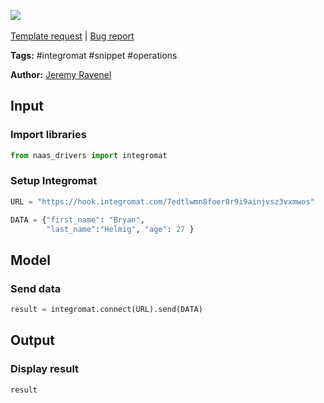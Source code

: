 <a href="https://app.naas.ai/user-redirect/naas/downloader?url=https://raw.githubusercontent.com/jupyter-naas/awesome-notebooks/master/Integromat/Integromat_Trigger_workflow.ipynb" target="_parent"><img src="https://naasai-public.s3.eu-west-3.amazonaws.com/open_in_naas.svg"/></a><br><br><a href="https://github.com/jupyter-naas/awesome-notebooks/issues/new?assignees=&labels=&template=template-request.md&title=Tool+-+Action+of+the+notebook+">Template request</a> | <a href="https://github.com/jupyter-naas/awesome-notebooks/issues/new?assignees=&labels=bug&template=bug_report.md&title=Integromat+-+Trigger+workflow:+Error+short+description">Bug report</a>

**Tags:** #integromat #snippet #operations

**Author:** [Jeremy Ravenel](https://www.linkedin.com/in/ACoAAAJHE7sB5OxuKHuzguZ9L6lfDHqw--cdnJg/)

## Input

### Import libraries


```python
from naas_drivers import integromat
```

### Setup Integromat


```python
URL = "https://hook.integromat.com/7edtlwmn8foer0r9i9ainjvsz3vxmwos"

DATA = {"first_name": "Bryan",
        "last_name":"Helmig", "age": 27 }
```

## Model

### Send data


```python
result = integromat.connect(URL).send(DATA)
```

## Output

### Display result


```python
result
```
